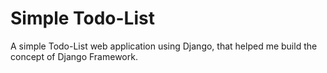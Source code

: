 # Simple Todo-List

A simple Todo-List web application using Django, that helped me build the concept of Django Framework. 

